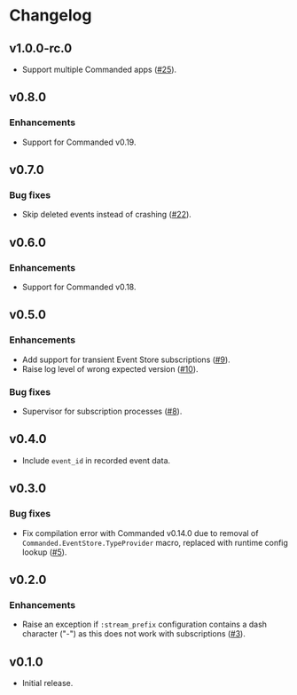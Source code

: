 # Changelog

## v1.0.0-rc.0

- Support multiple Commanded apps ([#25](https://github.com/commanded/commanded-extreme-adapter/pull/25)).

## v0.8.0

### Enhancements

- Support for Commanded v0.19.

## v0.7.0

### Bug fixes

- Skip deleted events instead of crashing ([#22](https://github.com/commanded/commanded-extreme-adapter/pull/22)).

## v0.6.0

### Enhancements

- Support for Commanded v0.18.

## v0.5.0

### Enhancements

- Add support for transient Event Store subscriptions ([#9](https://github.com/commanded/commanded-extreme-adapter/pull/9)).
- Raise log level of wrong expected version ([#10](https://github.com/commanded/commanded-extreme-adapter/pull/10)).

### Bug fixes

- Supervisor for subscription processes ([#8](https://github.com/commanded/commanded-extreme-adapter/pull/8)).

## v0.4.0

- Include `event_id` in recorded event data.

## v0.3.0

### Bug fixes

- Fix compilation error with Commanded v0.14.0 due to removal of `Commanded.EventStore.TypeProvider` macro, replaced with runtime config lookup ([#5](https://github.com/commanded/commanded-extreme-adapter/issues/5)).

## v0.2.0

### Enhancements

- Raise an exception if `:stream_prefix` configuration contains a dash character ("-") as this does not work with subscriptions ([#3](https://github.com/commanded/commanded-extreme-adapter/issues/3)).

## v0.1.0

- Initial release.
